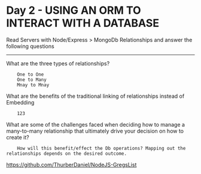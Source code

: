 # Day 2 - USING AN ORM TO INTERACT WITH A DATABASE

Read Servers with Node/Express > MongoDb Relationships and answer the following questions
<HR>


What are the three types of relationships?
        
        One to One
        One to Many
        Mnay to Mnay




What are the benefits of the traditional linking of relationships instead of Embedding

        123



What are some of the challenges faced when deciding how to manage a many-to-many relationship that ultimately drive your decision on how to create it?

        How will this benefit/effect the Db operations? Mapping out the relationships depends on the desired outcome.


https://github.com/ThurberDaniel/NodeJS-GregsList